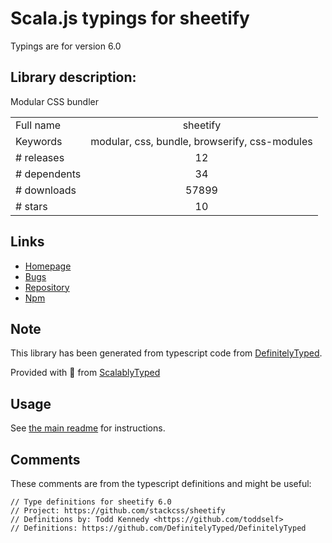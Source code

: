 
# Scala.js typings for sheetify

Typings are for version 6.0

## Library description:
Modular CSS bundler

|                    |                 |
| ------------------ | :-------------: |
| Full name          | sheetify |
| Keywords           | modular, css, bundle, browserify, css-modules |
| # releases         | 12 |
| # dependents       | 34 |
| # downloads        | 57899 |
| # stars            | 10 |

## Links
- [Homepage](https://github.com/stackcss/sheetify#readme)
- [Bugs](https://github.com/stackcss/sheetify/issues)
- [Repository](https://github.com/stackcss/sheetify)
- [Npm](https://www.npmjs.com/package/sheetify)
    


## Note
This library has been generated from typescript code from [DefinitelyTyped](https://definitelytyped.org).

Provided with :purple_heart: from [ScalablyTyped](https://github.com/oyvindberg/ScalablyTyped)

## Usage
See [the main readme](../../readme.md) for instructions.

## Comments

These comments are from the typescript definitions and might be useful:
```
// Type definitions for sheetify 6.0
// Project: https://github.com/stackcss/sheetify
// Definitions by: Todd Kennedy <https://github.com/toddself>
// Definitions: https://github.com/DefinitelyTyped/DefinitelyTyped

```

